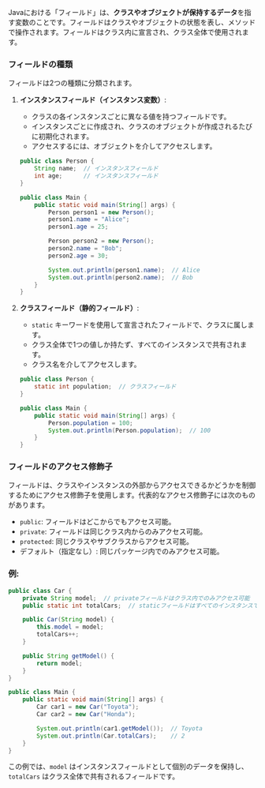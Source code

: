 Javaにおける「フィールド」は、**クラスやオブジェクトが保持するデータ**を指す変数のことです。フィールドはクラスやオブジェクトの状態を表し、メソッドで操作されます。フィールドはクラス内に宣言され、クラス全体で使用されます。

### フィールドの種類
フィールドは2つの種類に分類されます。

1. **インスタンスフィールド（インスタンス変数）**:
   - クラスの各インスタンスごとに異なる値を持つフィールドです。
   - インスタンスごとに作成され、クラスのオブジェクトが作成されるたびに初期化されます。
   - アクセスするには、オブジェクトを介してアクセスします。

   ```java
   public class Person {
       String name;  // インスタンスフィールド
       int age;      // インスタンスフィールド
   }

   public class Main {
       public static void main(String[] args) {
           Person person1 = new Person();
           person1.name = "Alice";
           person1.age = 25;

           Person person2 = new Person();
           person2.name = "Bob";
           person2.age = 30;

           System.out.println(person1.name);  // Alice
           System.out.println(person2.name);  // Bob
       }
   }
   ```

2. **クラスフィールド（静的フィールド）**:
   - `static` キーワードを使用して宣言されたフィールドで、クラスに属します。
   - クラス全体で1つの値しか持たず、すべてのインスタンスで共有されます。
   - クラス名を介してアクセスします。

   ```java
   public class Person {
       static int population;  // クラスフィールド
   }

   public class Main {
       public static void main(String[] args) {
           Person.population = 100;
           System.out.println(Person.population);  // 100
       }
   }
   ```

### フィールドのアクセス修飾子
フィールドは、クラスやインスタンスの外部からアクセスできるかどうかを制御するためにアクセス修飾子を使用します。代表的なアクセス修飾子には次のものがあります。

- `public`: フィールドはどこからでもアクセス可能。
- `private`: フィールドは同じクラス内からのみアクセス可能。
- `protected`: 同じクラスやサブクラスからアクセス可能。
- デフォルト（指定なし）: 同じパッケージ内でのみアクセス可能。

### 例:
```java
public class Car {
    private String model;  // privateフィールドはクラス内でのみアクセス可能
    public static int totalCars;  // staticフィールドはすべてのインスタンスで共有される

    public Car(String model) {
        this.model = model;
        totalCars++;
    }

    public String getModel() {
        return model;
    }
}

public class Main {
    public static void main(String[] args) {
        Car car1 = new Car("Toyota");
        Car car2 = new Car("Honda");

        System.out.println(car1.getModel());  // Toyota
        System.out.println(Car.totalCars);    // 2
    }
}
```

この例では、`model` はインスタンスフィールドとして個別のデータを保持し、`totalCars` はクラス全体で共有されるフィールドです。
